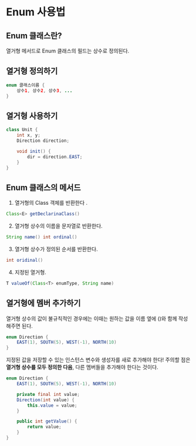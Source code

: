 # Enum 사용법
## Enum 클래스란?
열거형 메서드로 Enum 클래스의 필드는 상수로 정의된다.

## 열거형 정의하기
```java
enum 클래스이름 {
    상수1, 상수2, 상수3, ...
}
```

## 열거형 사용하기
```java
class Unit {
    int x, y;
    Direction direction;

    void init() {
        dir = direction.EAST;
    }
}    
```
## Enum 클래스의 메서드

1. 열거형의 Class 객체를 반환한다 .
```java
Class<E> getDeclarinaClass()
```

2. 열거형 상수의 이름을 문자열로 반환한다.
```java
String name() int ordinal()
```

3. 열거형 상수가 정의된 순서를 반환한다.
```java
int oridinal()
```

4. 지정된 열거형.
```java
T valueOf(Class<T> enumType, String name)
```

## 열거형에 멤버 추가하기
열거형 상수의 값이 불규칙적인 경우에는 이때는 원하는 값을 이름 옆에 ()와 함께 작성해주면 된다.
```java
enum Direction {
    EAST(1), SOUTH(5), WEST(-1), NORTH(10)
}
```

지정된 값을 저장할 수 있는 인스턴스 변수와 생성자를 새로 추가해야 한다!
주의할 점은 **열거형 상수를 모두 정의한 다음**, 다른 멤버들을 추가해야 한다는 것이다.

```java
enum Direction {
    EAST(1), SOUTH(5), WEST(-1), NORTH(10)

    private final int value;
    Direction(int value) {
        this.value = value;
    }

    public int getValue() {
        return value;
    }
}
```